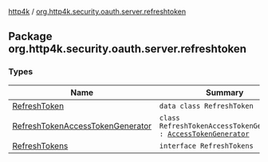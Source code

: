 [http4k](../index.md) / [org.http4k.security.oauth.server.refreshtoken](./index.md)

## Package org.http4k.security.oauth.server.refreshtoken

### Types

| Name | Summary |
|---|---|
| [RefreshToken](-refresh-token/index.md) | `data class RefreshToken` |
| [RefreshTokenAccessTokenGenerator](-refresh-token-access-token-generator/index.md) | `class RefreshTokenAccessTokenGenerator : `[`AccessTokenGenerator`](../org.http4k.security.oauth.server.accesstoken/-access-token-generator/index.md) |
| [RefreshTokens](-refresh-tokens/index.md) | `interface RefreshTokens` |

